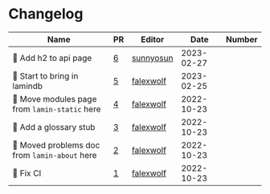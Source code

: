 # Changelog

<!-- prettier-ignore -->
Name | PR | Editor | Date | Number
--- | --- | --- | --- | ---
📝 Add h2 to api page | [6](https://github.com/laminlabs/lamin-docs/pull/6) | [sunnyosun](https://github.com/sunnyosun) | 2023-02-27 |
📝 Start to bring in lamindb | [5](https://github.com/laminlabs/lamin-docs/pull/5) | [falexwolf](https://github.com/falexwolf) | 2023-02-25 |
🚚 Move modules page from `lamin-static` here | [4](https://github.com/laminlabs/lamin-docs/pull/4) | [falexwolf](https://github.com/falexwolf) | 2022-10-23 |
📝 Add a glossary stub | [3](https://github.com/laminlabs/lamin-docs/pull/3) | [falexwolf](https://github.com/falexwolf) | 2022-10-23 |
🚚 Moved problems doc from `lamin-about` here | [2](https://github.com/laminlabs/lamin-docs/pull/2) | [falexwolf](https://github.com/falexwolf) | 2022-10-23 |
💚 Fix CI | [1](https://github.com/laminlabs/lamin-docs/pull/1) | [falexwolf](https://github.com/falexwolf) | 2022-10-23 |
